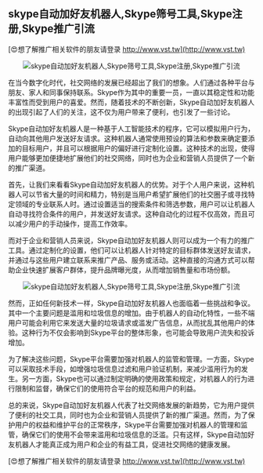 ## **skype自动加好友机器人,Skype筛号工具,Skype注册,Skype推广引流**

[😍想了解推广相关软件的朋友请登录 http://www.vst.tw](http://www.vst.tw)

 <center><img src="https://vst.tw/MP4/tuiguang/png/5.png" alt="skype自动加好友机器人,Skype筛号工具,Skype注册,Skype推广引流"></center>

在当今数字化时代，社交网络的发展已经超出了我们的想象。人们通过各种平台与朋友、家人和同事保持联系。Skype作为其中的重要一员，一直以其稳定性和功能丰富性而受到用户的喜爱。然而，随着技术的不断创新，Skype自动加好友机器人的出现引起了人们的关注，这不仅为用户带来了便利，也引发了一些讨论。

Skype自动加好友机器人是一种基于人工智能技术的程序，它可以模拟用户行为，自动向其他用户发送好友请求。这种机器人通常使用预设的算法和参数来确定要添加的目标用户，并且可以根据用户的偏好进行定制化设置。这种技术的出现，使得用户能够更加便捷地扩展他们的社交网络，同时也为企业和营销人员提供了一个新的推广渠道。

首先，让我们来看看Skype自动加好友机器人的优势。对于个人用户来说，这种机器人可以节省大量的时间和精力，特别是当用户希望扩展他们的社交圈子或寻找特定领域的专业联系人时。通过设置适当的搜索条件和筛选参数，用户可以让机器人自动寻找符合条件的用户，并发送好友请求。这种自动化的过程不仅高效，而且可以减少用户的手动操作，提高工作效率。

而对于企业和营销人员来说，Skype自动加好友机器人则可以成为一个有力的推广工具。通过定制化的设置，他们可以让机器人针对特定的目标群体发送好友请求，并通过与这些用户建立联系来推广产品、服务或活动。这种直接的沟通方式可以帮助企业快速扩展客户群体，提升品牌曝光度，从而增加销售量和市场份额。

 <center><img src="https://vst.tw/MP4/tuiguang/png/1.png" alt="skype自动加好友机器人,Skype筛号工具,Skype注册,Skype推广引流"></center>

然而，正如任何新技术一样，Skype自动加好友机器人也面临着一些挑战和争议。其中一个主要问题是滥用和垃圾信息的增加。由于机器人的自动化特性，一些不端用户可能会利用它来发送大量的垃圾请求或滥发广告信息，从而扰乱其他用户的体验。这种行为不仅会影响到Skype平台的整体形象，也可能会导致用户流失和投诉增加。

为了解决这些问题，Skype平台需要加强对机器人的监管和管理。一方面，Skype可以采取技术手段，如增强垃圾信息过滤和用户验证机制，来减少滥用行为的发生。另一方面，Skype也可以通过制定明确的使用政策和规定，对机器人的行为进行限制和监督，确保它们的使用符合平台的规范和用户的利益。

总的来说，Skype自动加好友机器人代表了社交网络发展的新趋势，它为用户提供了便利的社交工具，同时也为企业和营销人员提供了新的推广渠道。然而，为了保护用户的权益和维护平台的正常秩序，Skype平台需要加强对机器人的管理和监管，确保它们的使用不会带来滥用和垃圾信息的泛滥。只有这样，Skype自动加好友机器人才能真正成为用户和企业的有益工具，促进社交网络的健康发展。

[😍想了解推广相关软件的朋友请登录 http://www.vst.tw](http://www.vst.tw)



